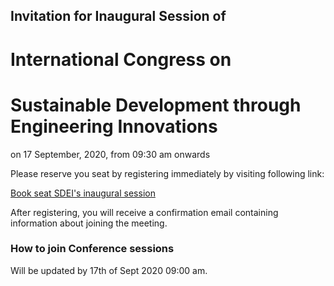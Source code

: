 ## Invitation for Inaugural Session of
# International Congress on
# Sustainable Development through Engineering Innovations
on 17 September, 2020, from 09:30 am onwards

Please reserve you seat by registering immediately by visiting following link:

[Book seat SDEI's inaugural session](https://gndec-ac-in.zoom.us/meeting/register/tZAldOGhpj0pGN0Ki-tL_O3shxHekkKUjji-) 

After registering, you will receive a confirmation email containing information about joining the meeting.

### How to join Conference sessions

Will be updated by 17th of Sept 2020 09:00 am.
